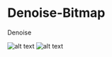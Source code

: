 # Denoise-Bitmap
Denoise

![alt text](https://github.com/PieterBoots/Denoise-Bitmap/noise.bmp)
![alt text](https://github.com/PieterBoots/Denoise-Bitmap/outp.bmp)
